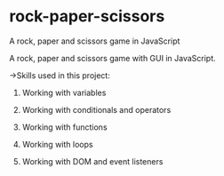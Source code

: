 # rock-paper-scissors
A rock, paper and scissors game in JavaScript

A rock, paper and scissors game with GUI in JavaScript.

->Skills used in this project:

1. Working with variables

2. Working with conditionals and operators

3. Working with functions

4. Working with loops

5. Working with DOM and event listeners 

